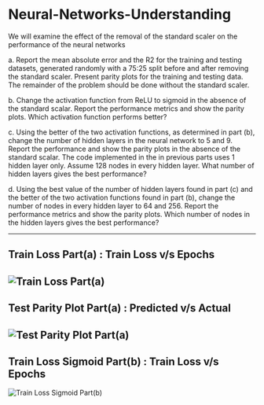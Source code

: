 # Neural-Networks-Understanding
We will examine the effect of the removal of the standard scaler on the performance of the neural networks


a. Report the mean absolute error and the R2 for the training and testing datasets, 
generated randomly with a 75:25 split before and after removing the standard scaler. 
Present parity plots for the training and testing data. The remainder of the problem 
should be done without the standard scaler. 

b. Change the activation function from ReLU to sigmoid in the absence of the standard 
scalar. Report the performance metrics and show the parity plots. Which activation 
function performs better?

c. Using the better of the two activation functions, as determined in part (b), change the 
number of hidden layers in the neural network to 5 and 9. Report the performance and 
show the parity plots in the absence of the standard scalar. The code 
implemented in the in previous parts uses 1 hidden layer only. Assume 128 nodes in every hidden 
layer. What number of hidden layers gives the best performance?

d. Using the best value of the number of hidden layers found in part (c) and the better of 
the two activation functions found in part (b), change the number of nodes in every 
hidden layer to 64 and 256. Report the performance metrics and show the parity plots. 
Which number of nodes in the hidden layers gives the best performance?

--------------------------------------
Train Loss Part(a) : Train Loss v/s Epochs
------------------
![Train Loss Part(a)](https://user-images.githubusercontent.com/101024664/232156591-f6ab88ed-995f-4bc4-9991-77d2ceca06a1.png)
--------------------------------------
Test Parity Plot Part(a) : Predicted v/s Actual
-------------------------------------
![Test Parity Plot Part(a)](https://user-images.githubusercontent.com/101024664/232156656-1e09d4b5-6909-4a28-86d5-b7ee68997068.png)
--------------------------------------
Train Loss Sigmoid Part(b) : Train Loss v/s Epochs
-------------------------------------
![Train Loss Sigmoid Part(b)](https://user-images.githubusercontent.com/101024664/232156720-6e2d0ce2-3a66-45d5-90ff-dd2828beff61.png)
